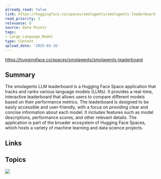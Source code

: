 ```yaml
---
already_read: false
link: https://huggingface.co/spaces/smolagents/smolagents-leaderboard
read_priority: 3
relevance: 0
source: Data Points
tags:
- Large_Language_Model
type: Content
upload_date: '2025-03-16'
---
```


https://huggingface.co/spaces/smolagents/smolagents-leaderboard
## Summary

The smolagents LLM leaderboard is a Hugging Face Space application that tracks and ranks various language models (LLMs). It provides a real-time, interactive leaderboard that allows users to compare different models based on their performance metrics. The leaderboard is designed to be easily accessible and user-friendly, with a focus on providing clear and concise information about each model. It includes features such as model descriptions, performance scores, and other relevant details. The application is part of the broader ecosystem of Hugging Face Spaces, which hosts a variety of machine learning and data science projects.
## Links


## Topics

![](topics/Platform/Hugging%20Face%20Spaces)